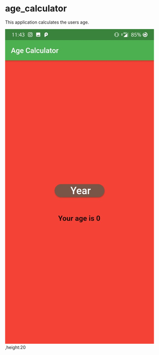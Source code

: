 # age_calculator

This application calculates the users age.

<img>![](assets/ss.jpeg),height:20</img>

